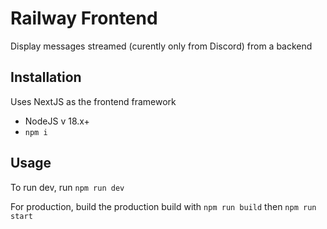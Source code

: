 # Railway Frontend

Display messages streamed (curently only from Discord) from a backend

## Installation

Uses NextJS as the frontend framework

- NodeJS v 18.x+
- `npm i`

## Usage

To run dev, run `npm run dev`

For production, build the production build with `npm run build` then `npm run start`
